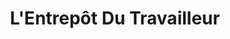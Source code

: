---
title: "L'Entrepôt Du Travailleur"
url: /sherbrooke/lentrepot-du-travailleur/
shop: Kleidung
---